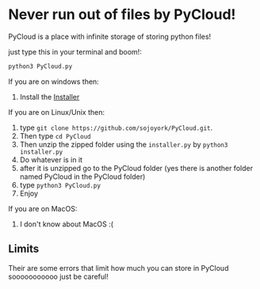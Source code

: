 # Never run out of files by PyCloud!

PyCloud is a place with infinite storage of storing python files!

just type this in your terminal and boom!:
```sh
python3 PyCloud.py
```

If you are on windows then:
1. Install the [Installer](https://github.com/sojoyork/PyCloud/archive/refs/heads/main.zip)

If you are on Linux/Unix then:
1. type `git clone https://github.com/sojoyork/PyCloud.git`.
2. Then type `cd PyCloud`
3. Then unzip the zipped folder using the  `installer.py` by `python3 installer.py`
4. Do whatever is in it
5. after it is unzipped go to the PyCloud folder (yes there is another folder named PyCloud in the PyCloud folder)
6. type `python3 PyCloud.py`
7. Enjoy

If you are on MacOS:
1. I don't know about MacOS :(

## Limits
Their are some errors that limit how much you can store in PyCloud sooooooooooo just be careful!
